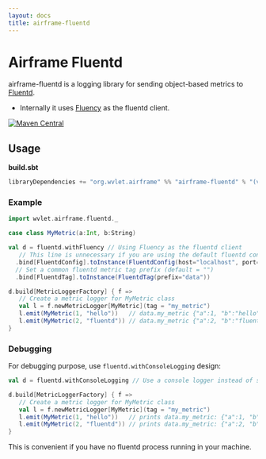 ```yaml
--- 
layout: docs
title: airframe-fluentd
---
```


# Airframe Fluentd

airframe-fluentd is a logging library for sending object-based metrics to [Fluentd](https://www.fluentd.org/).

- Internally it uses [Fluency](https://github.com/komamitsu/fluency) as the fluentd client.

[![Maven Central](https://maven-badges.herokuapp.com/maven-central/org.wvlet.airframe/airframe-fluentd_2.12/badge.svg)](https://maven-badges.herokuapp.com/maven-central/org.wvlet.airframe/airframe-fluentd_2.12/)


## Usage

__build.sbt__
```scala
libraryDependencies += "org.wvlet.airframe" %% "airframe-fluentd" % "(version)"
```

### Example

```scala
import wvlet.airframe.fluentd._

case class MyMetric(a:Int, b:String)

val d = fluentd.withFluency // Using Fluency as the fluentd client
   // This line is unnecessary if you are using the default fluentd configuration
  .bind[FluentdConfig].toInstance(FluentdConfig(host="localhost", port=24224))
  // Set a common fluentd metric tag prefix (default = "")
  .bind[FluentdTag].toInstance(FluentdTag(prefix="data")) 

d.build[MetricLoggerFactory] { f =>
   // Create a metric logger for MyMetric class
   val l = f.newMetricLogger[MyMetric](tag = "my_metric")
   l.emit(MyMetric(1, "hello"))   // data.my_metric {"a":1, "b":"hello"}
   l.emit(MyMetric(2, "fluentd")) // data.my_metric {"a":2, "b":"fluentd"}
}
```

### Debugging

For debugging purpose, use `fluentd.withConsoleLogging` design:

```scala
val d = fluentd.withConsoleLogging // Use a console logger instead of sending logs to Fluentd

d.build[MetricLoggerFactory] { f =>
   // Create a metric logger for MyMetric class
   val l = f.newMetricLogger[MyMetric](tag = "my_metric")
   l.emit(MyMetric(1, "hello"))   // prints data.my_metric: {"a":1, "b":"hello"}
   l.emit(MyMetric(2, "fluentd")) // prints data.my_metric: {"a":2, "b":"fluentd"}
}
```

This is convenient if you have no fluentd process running in your machine. 
